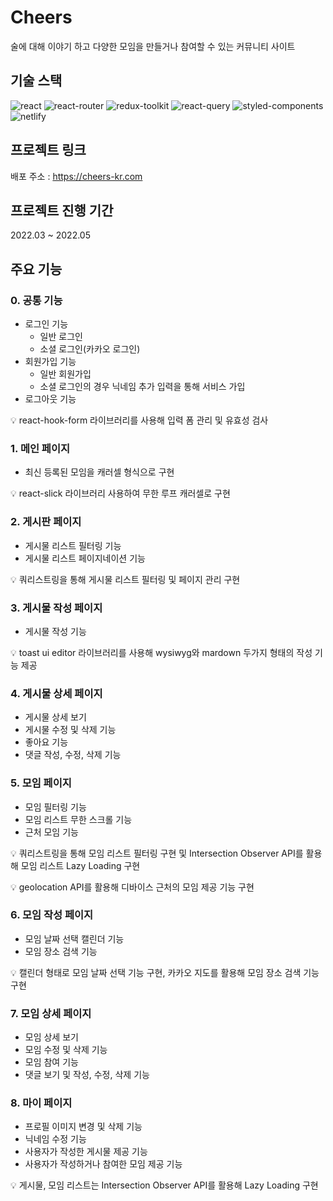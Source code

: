 # Cheers

술에 대해 이야기 하고 다양한 모임을 만들거나 참여할 수 있는 커뮤니티 사이트

## 기술 스택

![react](https://img.shields.io/badge/-React-61DAFB?logo=React&logoColor=white&style=for-the-badge)
![react-router](https://img.shields.io/badge/-React%20Router-CA4245?logo=React%20Router&logoColor=white&style=for-the-badge)
![redux-toolkit](https://img.shields.io/badge/-Redux%20Toolkit-764ABC?logo=Redux&logoColor=white&style=for-the-badge)
![react-query](https://img.shields.io/badge/-React%20Query-FF4154?logo=React%20Query&logoColor=white&style=for-the-badge)
![styled-components](https://img.shields.io/badge/-Styled%20Components-DB7093?logo=Styled%20Components&logoColor=white&style=for-the-badge)
![netlify](https://img.shields.io/badge/-Netlify-00C7B7?logo=Netlify&logoColor=white&style=for-the-badge)

## 프로젝트 링크

배포 주소 : https://cheers-kr.com

## 프로젝트 진행 기간

2022.03 ~ 2022.05

## 주요 기능

### 0. 공통 기능

- 로그인 기능
  - 일반 로그인
  - 소셜 로그인(카카오 로그인)
- 회원가입 기능
  - 일반 회원가입
  - 소셜 로그인의 경우 닉네임 추가 입력을 통해 서비스 가입
- 로그아웃 기능

💡 react-hook-form 라이브러리를 사용해 입력 폼 관리 및 유효성 검사

### 1. 메인 페이지

- 최신 등록된 모임을 캐러셀 형식으로 구현

💡 react-slick 라이브러리 사용하여 무한 루프 캐러셀로 구현

### 2. 게시판 페이지

- 게시물 리스트 필터링 기능
- 게시물 리스트 페이지네이션 기능

💡 쿼리스트링을 통해 게시물 리스트 필터링 및 페이지 관리 구현

### 3. 게시물 작성 페이지

- 게시물 작성 기능

💡 toast ui editor 라이브러리를 사용해 wysiwyg와 mardown 두가지 형태의 작성 기능 제공

### 4. 게시물 상세 페이지

- 게시물 상세 보기
- 게시물 수정 및 삭제 기능
- 좋아요 기능
- 댓글 작성, 수정, 삭제 기능

### 5. 모임 페이지

- 모임 필터링 기능
- 모임 리스트 무한 스크롤 기능
- 근처 모임 기능

💡 쿼리스트링을 통해 모임 리스트 필터링 구현 및 Intersection Observer API를 활용해 모임 리스트 Lazy Loading 구현

💡 geolocation API를 활용해 디바이스 근처의 모임 제공 기능 구현

### 6. 모임 작성 페이지

- 모임 날짜 선택 캘린더 기능
- 모임 장소 검색 기능

💡 캘린더 형태로 모임 날짜 선택 기능 구현, 카카오 지도를 활용해 모임 장소 검색 기능 구현

### 7. 모임 상세 페이지

- 모임 상세 보기
- 모임 수정 및 삭제 기능
- 모임 참여 기능
- 댓글 보기 및 작성, 수정, 삭제 기능

### 8. 마이 페이지

- 프로필 이미지 변경 및 삭제 기능
- 닉네임 수정 기능
- 사용자가 작성한 게시물 제공 기능
- 사용자가 작성하거나 참여한 모임 제공 기능

💡 게시물, 모임 리스트는 Intersection Observer API를 활용해 Lazy Loading 구현
